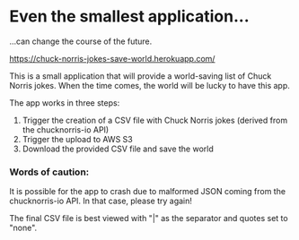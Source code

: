 <h1>Even the smallest application...</h1>
<p>...can change the course of the future.</p>
<p><a href="https://chuck-norris-jokes-save-world.herokuapp.com/" target="_blank">https://chuck-norris-jokes-save-world.herokuapp.com/</a></p>
<p>This is a small application that will provide a world-saving list of Chuck Norris jokes. When the time comes, the world will be lucky to have this app.</p>
<p>The app works in three steps:</p>
<ol>
    <li>Trigger the creation of a CSV file with Chuck Norris jokes (derived from the chucknorris-io API)</li>
    <li>Trigger the upload to AWS S3</li>
    <li>Download the provided CSV file and save the world</li>
</ol>
<h3>Words of caution:</h3>
<p>It is possible for the app to crash due to malformed JSON coming from the chucknorris-io API. In that case, please try again!</p>
<p>The final CSV file is best viewed with "|" as the separator and quotes set to "none".</p>
